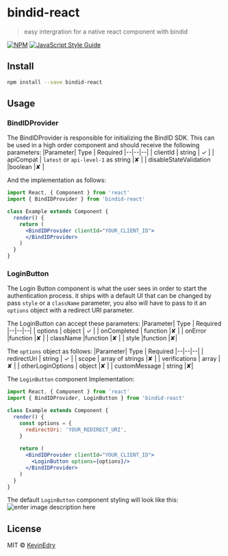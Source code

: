 # bindid-react

> easy intergration for a native react component with bindid

[![NPM](https://img.shields.io/npm/v/bindid-react.svg)](https://www.npmjs.com/package/bindid-react) [![JavaScript Style Guide](https://img.shields.io/badge/code_style-standard-brightgreen.svg)](https://standardjs.com)

## Install

```bash
npm install --save bindid-react
```

## Usage
### BindIDProvider
The BindIDProvider is responsible for initializing the BindID SDK. This can be used in a high order component and should receive the following parameters:
|Parameter| Type | Required
|--|--|--|
| clientId | string |	✓ |
| apiCompat | `latest` or `api-level-1` as string |✘ |
| disableStateValidation |boolean  |✘	 |

And the implementation as follows:
```jsx
import React, { Component } from 'react'
import { BindIDProvider } from 'bindid-react'

class Example extends Component {
  render() {
    return (
      <BindIDProvider clientId="YOUR_CLIENT_ID">
      </BindIDProvider>
    )
  }
}
```


### LoginButton
The Login Button component is what the user sees in order to start the authentication process. it ships with a default UI that can be changed by pass `style` or a `className` parameter, you also will have to pass to it an `options` object with a redirect URI parameter.

The LoginButton can accept these parameters:
|Parameter| Type | Required
|--|--|--|
| options | object |	✓ |
| onCompleted | function |✘ |
| onError |function  |✘	 |
| className |function  |✘ |
| style |function  |✘|

The `options` object as follows:
|Parameter| Type | Required
|--|--|--|
| redirectUri | string |	✓ |
| scope | array of strings |✘ |
| verifications | array  |✘	 |
| otherLoginOptions | object  |✘ |
| customMessage | string  |✘|

The `LoginButton` component Implementation:

```jsx
import React, { Component } from 'react'
import { BindIDProvider, LoginButton } from 'bindid-react'

class Example extends Component {
  render() {
    const options = {
      redirectUri: 'YOUR_REDIRECT_URI',
    }
    
    return (
      <BindIDProvider clientId="YOUR_CLIENT_ID">
        <LoginButton options={options}/>
      </BindIDProvider>
    )
  }
}
```

The default `LoginButton` component styling will look like this:
<br/>
![enter image description here](https://i.imgur.com/HaqhSbx.png)

## License

MIT © [KevinEdry](https://github.com/KevinEdry)
